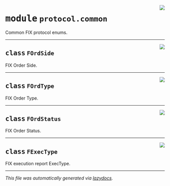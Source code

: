 <!-- markdownlint-disable -->

<a href="https://github.com/alexveden/asyncfix/blob/main/asyncfix/protocol/common.py#L0"><img align="right" style="float:right;" src="https://img.shields.io/badge/-source-cccccc?style=flat-square"></a>

# <kbd>module</kbd> `protocol.common`
Common FIX protocol enums. 



---

<a href="https://github.com/alexveden/asyncfix/blob/main/asyncfix/protocol/common.py#L16"><img align="right" style="float:right;" src="https://img.shields.io/badge/-source-cccccc?style=flat-square"></a>

## <kbd>class</kbd> `FOrdSide`
FIX Order Side. 





---

<a href="https://github.com/alexveden/asyncfix/blob/main/asyncfix/protocol/common.py#L36"><img align="right" style="float:right;" src="https://img.shields.io/badge/-source-cccccc?style=flat-square"></a>

## <kbd>class</kbd> `FOrdType`
FIX Order Type. 





---

<a href="https://github.com/alexveden/asyncfix/blob/main/asyncfix/protocol/common.py#L57"><img align="right" style="float:right;" src="https://img.shields.io/badge/-source-cccccc?style=flat-square"></a>

## <kbd>class</kbd> `FOrdStatus`
FIX Order Status. 





---

<a href="https://github.com/alexveden/asyncfix/blob/main/asyncfix/protocol/common.py#L76"><img align="right" style="float:right;" src="https://img.shields.io/badge/-source-cccccc?style=flat-square"></a>

## <kbd>class</kbd> `FExecType`
FIX execution report ExecType. 







---

_This file was automatically generated via [lazydocs](https://github.com/ml-tooling/lazydocs)._
